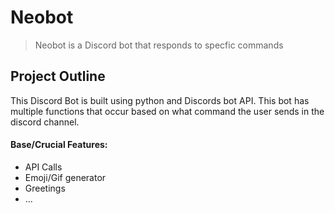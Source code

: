 # Neobot

> Neobot is a Discord bot that responds to specfic commands

## Project Outline
This Discord Bot is built using python and Discords bot API. This bot has multiple functions that occur based on what command the user sends in the discord channel.

#### Base/Crucial Features:
- API Calls
- Emoji/Gif generator
- Greetings
- ...

